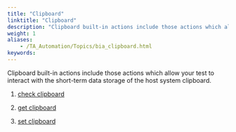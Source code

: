 ```yaml
--- 
title: "Clipboard"
linktitle: "Clipboard"
description: "Clipboard built-in actions include those actions which allow your test to interact with the short-term data storage of the host system clipboard."
weight: 1
aliases: 
    - /TA_Automation/Topics/bia_clipboard.html
keywords: 
---
```


Clipboard built-in actions include those actions which allow your test to interact with the short-term data storage of the host system clipboard.

1.  [check clipboard](/TA_Automation/Topics/bia_check_clipboard.html)  

2.  [get clipboard](/TA_Automation/Topics/bia_get_clipboard.html)  

3.  [set clipboard](/TA_Automation/Topics/bia_set_clipboard.html)  




